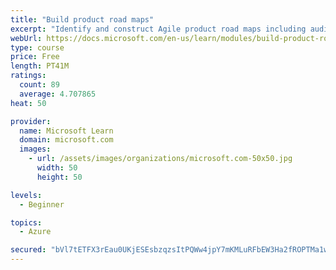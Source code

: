 ```yaml
---
title: "Build product road maps"
excerpt: "Identify and construct Agile product road maps including audiences, prioritization, themes, milestones, epics, and user stories."
webUrl: https://docs.microsoft.com/en-us/learn/modules/build-product-roadmaps/
type: course
price: Free
length: PT41M
ratings:
  count: 89
  average: 4.707865
heat: 50

provider:
  name: Microsoft Learn
  domain: microsoft.com
  images:
    - url: /assets/images/organizations/microsoft.com-50x50.jpg
      width: 50
      height: 50

levels:
  - Beginner

topics:
  - Azure

secured: "bVl7tETFX3rEau0UKjESEsbzqzsItPQWw4jpY7mKMLuRFbEW3Ha2fROPTMa1wsFx4sVdGSjTuTzXQ0+sJTdmAvx0elzTeDgn4kE+2jZ8igTX4Hgnl7LJuek7kN6I8tTBfr72/NfOMfz9YmS/YbE+o7Mald6QoDsaFAfxaFRnGQNTskM+wbFdcXUb/DUYjjfcAwmRW87IWpYqkaEQuPMRwefnU2kVvn5CP/ymWP1BaLykrjeK46eQZ04bRAF/61ljyx6IWYWLRpoVnkSkjRWfGPdENAwSiJYXOM0rC91NZP+QoqiIxX0OIQzvKGSGTTnVuyJQ/tqDRK/f8B5LJx8hzjrEISzh0lM++w8P6fFvpl3eEE4TkMGhahSqtPno/P9LRS/Wvd7OjvhyUm5uNN82/VIFTufAnGYqBrrYczOF3MI=;/N6v7wI1jL8JQLZYkbSsHQ=="
---
```


